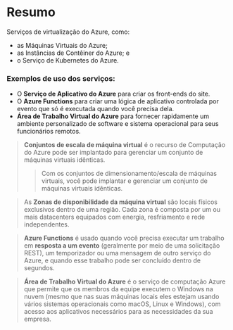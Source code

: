 # Resumo

Serviços de virtualização do Azure, como:

- as Máquinas Virtuais do Azure;
- as Instâncias de Contêiner do Azure; e
- o Serviço de Kubernetes do Azure.

### Exemplos de uso dos serviços:

- O **Serviço de Aplicativo do Azure** para criar os front-ends do site.
- O **Azure Functions** para criar uma lógica de aplicativo controlada por evento que só é executada quando você precisa dela.
- **Área de Trabalho Virtual do Azure** para fornecer rapidamente um ambiente personalizado de software e sistema operacional para seus funcionários remotos.

> **Conjuntos de escala de máquina virtual** é o recurso de Computação do Azure pode ser implantado para gerenciar um conjunto de máquinas virtuais idênticas.
>
> > Com os conjuntos de dimensionamento/escala de máquinas virtuais, você pode implantar e gerenciar um conjunto de máquinas virtuais idênticas.

> As **Zonas de disponibilidade da máquina virtual** são locais físicos exclusivos dentro de uma região. Cada zona é composta por um ou mais datacenters equipados com energia, resfriamento e rede independentes.

> **Azure Functions** é usado quando você precisa executar um trabalho em **resposta a um evento** (geralmente por meio de uma solicitação REST), um temporizador ou uma mensagem de outro serviço do Azure, e quando esse trabalho pode ser concluído dentro de segundos.

> **Área de Trabalho Virtual do Azure** é o serviço de computação Azure que permite que os membros da equipe executem o Windows na nuvem (mesmo que nas suas máquinas locais eles estejam usando vários sistemas operacionais como macOS, Linux e Windows), com acesso aos aplicativos necessários para as necessidades da sua empresa.
